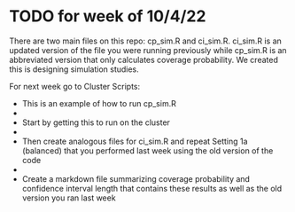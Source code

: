 # TODO for week of 10/4/22

There are two main files on this repo: cp_sim.R and ci_sim.R.  ci_sim.R is an updated version of the file you were running previously while cp_sim.R is an abbreviated version that only calculates coverage probability.  We created this is designing simulation studies.

For next week go to Cluster Scripts:

* This is an example of how to run cp_sim.R 
* 
* Start by getting this to run on the cluster
* 
* Then create analogous files for ci_sim.R and repeat Setting 1a (balanced) that you performed last week using the old version of the code
* 
* Create a markdown file summarizing coverage probability and confidence interval length that contains these results as well as the old version you ran last week
